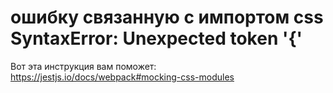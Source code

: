 # ошибку связанную с импортом css SyntaxError: Unexpected token '{'

Вот эта инструкция вам поможет:
https://jestjs.io/docs/webpack#mocking-css-modules
